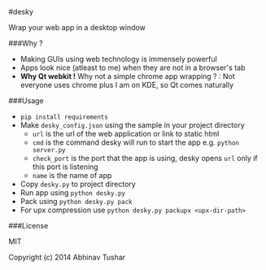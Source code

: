 #desky

Wrap your web app in a desktop window

###Why ?

- Making GUIs using web technology is immensely powerful
- Apps look nice (atleast to me) when they are not in a browser's tab
- **Why Qt webkit !** Why not a simple chrome app wrapping ? : Not everyone uses chrome plus I am on KDE, so Qt comes naturally

###Usage

- `pip install requirements`
- Make `desky_config.json` using the sample in your project directory
    - `url` is the url of the web application or link to static html
    - `cmd` is the command desky will run to start the app e.g. `python server.py`
    - `check_port` is the port that the app is using, desky opens `url` only if this port is listening
    - `name` is the name of app
- Copy `desky.py` to project directory
- Run app using `python desky.py`
- Pack using `python desky.py pack`
- For upx compression use `python desky.py packupx <upx-dir-path>`

###License

MIT

Copyright (c) 2014 Abhinav Tushar